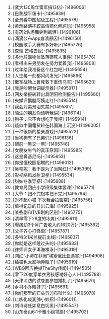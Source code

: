 
1. [武大130周年雷军捐13亿]-[1496006]
1. [巴黎战平纽卡]-[1495839]
1. [全景看中国超级工程]-[1495578]
1. [黄渤路演摔跤高情商化解尴尬]-[1495958]
1. [有药2名场面笑到飙泪]-[1496106]
1. [滴滴公布App崩溃原因]-[1496150]
1. [校园歌手大赛有多好听]-[1495726]
1. [查理·芒格去世]-[1495835]
1. [多地辟谣物体坠落砸死人事件]-[1495476]
1. [看得出来男朋友在努力爱着我]-[1495808]
1. [过年给我准备这个红包吧]-[1495654]
1. [人生每一刻都闪闪发光]-[1495896]
1. [俄军战场上冒死救下重伤乌军]-[1495620]
1. [我是吵架台词提示器]-[1495917]
1. [网友举报转转出具阴阳检测报告]-[1495660]
1. [央媒评鹅腿阿姨走红]-[1495514]
1. [我会对美景泪失禁]-[1495807]
1. [陌生的朋友你请听我讲]-[1496114]
1. [狗子：它不会想吃了我吧]-[1495914]
1. [疑似中国籍货轮在韩国海上沉没]-[1496005]
1. [一种很新的接亲游戏]-[1495522]
1. [当狗狗有了兄弟们]-[1496136]
1. [眼前一黑又一黑]-[1495746]
1. [女朋友生气的真正原因]-[1495985]
1. [这是鼻基尼吗]-[1495653]
1. [你是懂校园招聘的]-[1496012]
1. [吴艳妮：我不是为了当网红]-[1495399]
1. [影视飓风发射卫星]-[1495534]
1. [甜妹冬季穿搭]-[1495688]
1. [教育局回应小学班级集体罢课]-[1495771]
1. [大爷：扫不完根本扫不完]-[1495794]
1. [对不起小猫 下次我会拉窗帘]-[1495756]
1. [值得记录的日出云海]-[1495925]
1. [某些剧和TVB剧的区别]-[1495775]
1. [清早零下29度的冰爽]-[1495611]
1. [曝痞幼3个月广告收入约1620万]-[1495362]
1. [父子齐心打怪兽]-[1495787]
1. [多特3:1米兰提前出线]-[1495837]
1. [你就是这样睡过头的]-[1495683]
1. [律师评女子洱海裸泳]-[1495319]
1. [网红“小涛在非洲”埃塞俄比亚遇害]-[1494908]
1. [橘猫也太影响睡眠了]-[1495619]
1. [WBG回应换掉TheShy传闻]-[1494505]
1. [零下20度穿单衣男孩感谢好心人]-[1495788]
1. [天津消防的试卷要参加婚礼了]-[1495670]
1. [乡村小乔晒娃了]-[1495691]
1. [你们那里的石头剪刀布叫什么]-[1496078]
1. [止咳化痰润肺小妙招]-[1496011]
1. [刘诗诗任如意白切黑]-[1495547]
1. [山东泰山6:1卡雅小组领跑]-[1495702]